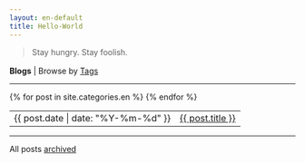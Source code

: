 ```yaml
---
layout: en-default
title: Hello-World
---
```


<article>
    <blockquote>
        <p> Stay hungry. Stay foolish.</p>
    </blockquote>
</article>

<p style="margin-top:1.2em;margin-bottom:0;"><b>Blogs</b> | Browse by <a href="/en-tags">Tags</a></p>
<hr>
<table>
    {% for post in site.categories.en %}
    <tr id="blog-table">
        <td>{{ post.date | date: "%Y-%m-%d" }}</td>
        <td><a class="post-list-item" href="{{ post.url | prepend: site.baseurl }}">{{ post.title }}</a></td>
    </tr>
    {% endfor %}
</table>
<hr>
<p>All posts <a href="/en-archive">archived</a></p>
